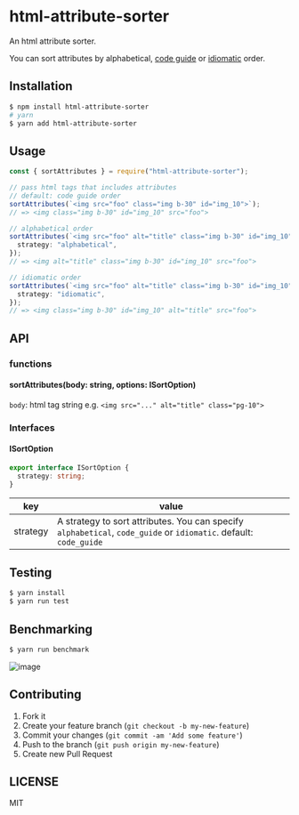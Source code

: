 # html-attribute-sorter

An html attribute sorter.

You can sort attributes by alphabetical, [code guide](https://codeguide.co/#attribute-order) or [idiomatic](https://github.com/necolas/idiomatic-html#attribute-order) order.

## Installation

```bash
$ npm install html-attribute-sorter
# yarn
$ yarn add html-attribute-sorter
```

## Usage

```typescript
const { sortAttributes } = require("html-attribute-sorter");

// pass html tags that includes attributes
// default: code guide order
sortAttributes(`<img src="foo" class="img b-30" id="img_10">`);
// => <img class="img b-30" id="img_10" src="foo">

// alphabetical order
sortAttributes(`<img src="foo" alt="title" class="img b-30" id="img_10">`, {
  strategy: "alphabetical",
});
// => <img alt="title" class="img b-30" id="img_10" src="foo">

// idiomatic order
sortAttributes(`<img src="foo" alt="title" class="img b-30" id="img_10">`, {
  strategy: "idiomatic",
});
// => <img class="img b-30" id="img_10" alt="title" src="foo">
```

## API

### functions

#### sortAttributes(body: string, options: ISortOption)

`body`: html tag string e.g. `<img src="..." alt="title" class="pg-10">`

### Interfaces

#### ISortOption

```typescript
export interface ISortOption {
  strategy: string;
}
```

| key      | value                                                                                                             |
| -------- | ----------------------------------------------------------------------------------------------------------------- |
| strategy | A strategy to sort attributes. You can specify `alphabetical`, `code_guide` or `idiomatic`. default: `code_guide` |

## Testing

```bash
$ yarn install
$ yarn run test
```

## Benchmarking

```bash
$ yarn run benchmark
```

![image](https://user-images.githubusercontent.com/1641039/182972283-3d7e48bf-3f8b-40b1-92c0-334a1e2fba3e.png)
## Contributing

1.  Fork it
2.  Create your feature branch (`git checkout -b my-new-feature`)
3.  Commit your changes (`git commit -am 'Add some feature'`)
4.  Push to the branch (`git push origin my-new-feature`)
5.  Create new Pull Request

## LICENSE

MIT
